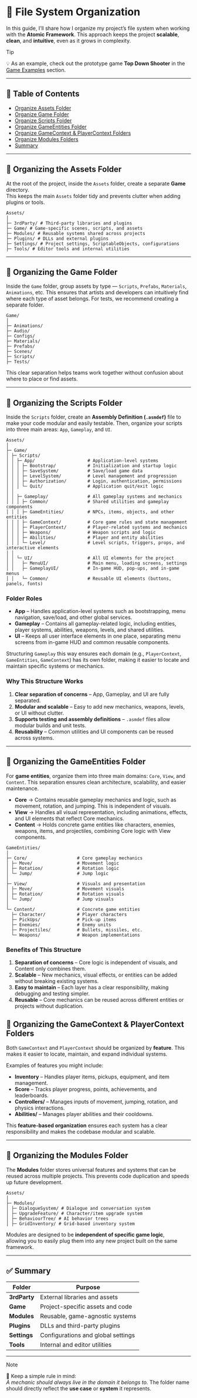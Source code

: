 # 📌 File System Organization

In this guide, I’ll share how I organize my project’s file system when working with the **Atomic Framework**.
This approach keeps the project **scalable**, **clean**, and **intuitive**, even as it grows in complexity.

> [!TIP]
> 💡 As an example, check out the prototype game **Top Down Shooter** in
> the [Game Examples](../../README.md/#-game-examples) section.


---

## 📑 Table of Contents

- [Organize Assets Folder](#-organizing-the-assets-folder)
- [Organize Game Folder](#-organizing-the-game-folder)
- [Organize Scripts Folder](#-organizing-the-scripts-folder)
- [Organize GameEntities Folder](#-organizing-the-gameentities-folder)
- [Organize GameContext & PlayerContext Folders](#-organizing-the-gamecontext--playercontext-folders)
- [Organize Modules Folders](#-organizing-the-gamecontext--playercontext-folders)
- [Summary](#-summary)

---

## 📂 Organizing the Assets Folder

At the root of the project, inside the `Assets` folder, create a separate **Game** directory.  
This keeps the main `Assets` folder tidy and prevents clutter when adding plugins or tools.

```
Assets/
│
├─ 3rdParty/ # Third-party libraries and plugins                 
├─ Game/ # Game-specific scenes, scripts, and assets             
├─ Modules/ # Reusable systems shared across projects
├─ Plugins/ # DLLs and external plugins
├─ Settings/ # Project settings, ScriptableObjects, configurations
├─ Tools/ # Editor tools and internal utilities
```

---

## 📂 Organizing the Game Folder

Inside the `Game` folder, group assets by type — `Scripts`, `Prefabs`, `Materials`, `Animations`, etc.
This ensures that artists and developers can intuitively find where each type of asset belongs. For tests, we recommend
creating a separate folder.

```
Game/
│
├─ Animations/            
├─ Audio/                 
├─ Configs/               
├─ Materials/             
├─ Prefabs/               
├─ Scenes/                
├─ Scripts/
├─ Tests/ 
```

This clear separation helps teams work together without confusion about where to place or find assets.

---

## 📂 Organizing the Scripts Folder

Inside the `Scripts` folder, create an **Assembly Definition (`.asmdef`)** file to make your code modular and easily testable. 
Then, organize your scripts into three main areas: `App`, `Gameplay`, and `UI`.

```
Assets/
│
├─ Game/
│ ├─ Scripts/
│ │ ├─ App/                    # Application-level systems
│ │ │ ├─ Bootstrap/            # Initialization and startup logic
│ │ │ ├─ SaveSystem/           # Save/load game data
│ │ │ ├─ LevelSystem/          # Level management and progression
│ │ │ ├─ Authorization/        # Login, authentication, permissions
│ │ │ └─ Quit/                 # Application quit/exit logic
│ │
│ │ ├─ Gameplay/               # All gameplay systems and mechanics
│ │ │ ├─ Common/               # Shared utilities and gameplay components
│ │ │ ├─ GameEntities/         # NPCs, items, objects, and other entities
│ │ │ ├─ GameContext/          # Core game rules and state management
│ │ │ ├─ PlayerContext/        # Player-related systems and mechanics
│ │ │ ├─ Weapons/              # Weapon scripts and logic
│ │ │ ├─ Abilities/            # Player and entity abilities
│ │ │ └─ Level/                # Level scripts, triggers, props, and interactive elements
│ │
│ │ └─ UI/                     # All UI elements for the project
│ │   ├─ MenuUI/               # Main menu, loading screens, settings
│ │   ├─ GameplayUI/           # In-game HUD, pop-ups, and in-game menus
│ │   └─ Common/               # Reusable UI elements (buttons, panels, fonts)
```

### Folder Roles

- **App** – Handles application-level systems such as bootstrapping, menu navigation, save/load, and other global services.
- **Gameplay** – Contains all gameplay-related logic, including entities, player systems, abilities, weapons, levels, and shared utilities.
- **UI** – Keeps all user interface elements in one place, separating menu screens from in-game HUD and common reusable components.

Structuring `Gameplay` this way ensures each domain (e.g., `PlayerContext`, `GameEntities`, `GameContext`) has its own folder, making it easier to locate and maintain specific systems or mechanics.

### Why This Structure Works

1. **Clear separation of concerns** – App, Gameplay, and UI are fully separated.
2. **Modular and scalable** – Easy to add new mechanics, weapons, levels, or UI without clutter.
3. **Supports testing and assembly definitions** – `.asmdef` files allow modular builds and unit tests.
4. **Reusability** – Common utilities and UI components can be reused across systems.

---

## 📂 Organizing the GameEntities Folder

For **game entities**, organize them into three main domains: `Core`, `View`, and `Content`. This separation ensures clean architecture, scalability, and easier maintenance.

- **Core** → Contains reusable gameplay mechanics and logic, such as movement, rotation, and jumping. This is independent of visuals.
- **View** → Handles all visual representation, including animations, effects, and UI elements that reflect Core mechanics.
- **Content** → Holds concrete game entities like characters, enemies, weapons, items, and projectiles, combining Core logic with View components.

```
GameEntities/
│
├─ Core/                   # Core gameplay mechanics
│ ├─ Move/                 # Movement logic
│ ├─ Rotation/             # Rotation logic
│ └─ Jump/                 # Jump logic
│
├─ View/                   # Visuals and presentation
│ ├─ Move/                 # Movement visuals
│ ├─ Rotation/             # Rotation visuals
│ └─ Jump/                 # Jump visuals
│
└─ Content/                # Concrete game entities
  ├─ Character/            # Player characters
  ├─ PickUps/              # Pick-up items
  ├─ Enemies/              # Enemy units
  ├─ Projectiles/          # Bullets, missiles, etc.
  └─ Weapons/              # Weapon implementations
```

### Benefits of This Structure

1. **Separation of concerns** – Core logic is independent of visuals, and Content only combines them.
2. **Scalable** – New mechanics, visual effects, or entities can be added without breaking existing systems.
3. **Easy to maintain** – Each layer has a clear responsibility, making debugging and testing simpler.
4. **Reusable** – Core mechanics can be reused across different entities or projects without duplication.

## 📂 Organizing the GameContext & PlayerContext Folders

Both `GameContext` and `PlayerContext` should be organized by **feature**. 
This makes it easier to locate, maintain, and expand individual systems.

Examples of features you might include:

- **Inventory** – Handles player items, pickups, equipment, and item management.
- **Score** – Tracks player progress, points, achievements, and leaderboards.
- **Controllers/** – Manages inputs of movement, jumping, rotation, and physics interactions.
- **Abilities/** – Manages player abilities and their cooldowns.

This **feature-based organization** ensures each system has a clear responsibility and makes the codebase modular and scalable.

---

## 📂 Organizing the Modules Folder

The **Modules** folder stores universal features and systems that can be reused across multiple projects. 
This prevents code duplication and speeds up future development.

```
Assets/
│
├─ Modules/              
│ ├─ DialogueSystem/ # Dialogue and conversation system
│ ├─ UpgradeFeature/ # Character/item upgrade system
│ ├─ BehaviourTree/ # AI behavior trees
│ ├─ GridInventory/ # Grid-based inventory system
```

Modules are designed to be **independent of specific game logic**,  
allowing you to easily plug them into any new project built on the same framework.

---

## ✅ Summary

| Folder      | Purpose                            |
|-------------|------------------------------------|
| **3rdParty** | External libraries and assets      |
| **Game**    | Project-specific assets and code   |
| **Modules** | Reusable, game-agnostic systems    |
| **Plugins** | DLLs and third-party plugins       |
| **Settings** | Configurations and global settings |
| **Tools**  | Internal and editor utilities      |

---

> [!NOTE]
> 🧩 Keep a simple rule in mind:  
> *A mechanic should always live in the domain it belongs to.* 
> The folder name should directly reflect the **use case** or **system** it represents.